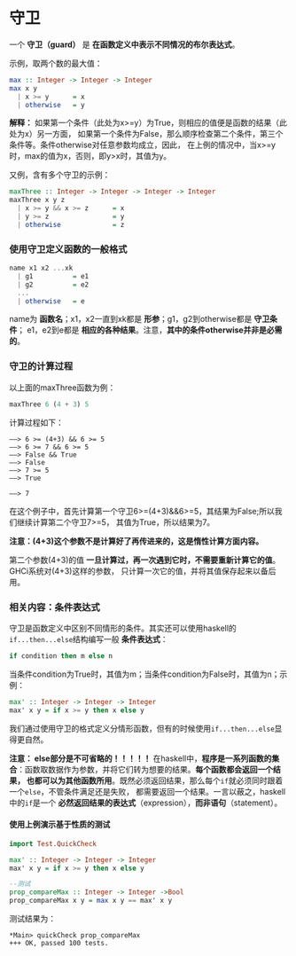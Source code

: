 守卫
=======================================
一个 **守卫（guard）** 是 **在函数定义中表示不同情况的布尔表达式**。

示例，取两个数的最大值：
```haskell
max :: Integer -> Integer -> Integer
max x y
  | x >= y      = x
  | otherwise   = y
```
**解释：** 如果第一个条件（此处为x>=y）为True，则相应的值便是函数的结果（此处为x）另一方面，
如果第一个条件为False，那么顺序检查第二个条件，第三个条件等。条件otherwise对任意参数均成立，因此，
在上例的情况中，当x>=y时，max的值为x，否则，即y>x时，其值为y。

又例，含有多个守卫的示例：
```haskell
maxThree :: Integer -> Integer -> Integer -> Integer
maxThree x y z
  | x >= y && x >= z      = x
  | y >= z                = y
  | otherwise             = z
```

### 使用守卫定义函数的一般格式
```haskell
name x1 x2 ...xk
  | g1          = e1
  | g2          = e2
  ...
  | otherwise   = e
```
name为 **函数名**；x1，x2一直到xk都是 **形参**；g1，g2到otherwise都是 **守卫条件**；
e1，e2到e都是 **相应的各种结果**。注意，**其中的条件otherwise并非是必需的**。

### 守卫的计算过程
以上面的maxThree函数为例：
```haskell
maxThree 6 (4 + 3) 5
```
计算过程如下：
```
——> 6 >= (4+3) && 6 >= 5
——> 6 >= 7 && 6 >= 5
——> False && True
——> False
——> 7 >= 5
——> True

——> 7
```
在这个例子中，首先计算第一个守卫6>=(4+3)&&6>=5，其结果为False;所以我们继续计算第二个守卫7>=5，
其值为True，所以结果为7。

**注意：(4+3)这个参数不是计算好了再传进来的，这是惰性计算方面内容。**

第二个参数(4+3)的值 **一旦计算过，再一次遇到它时，不需要重新计算它的值**。GHCi系统对(4+3)这样的参数，
只计算一次它的值，并将其值保存起来以备后用。

### 相关内容：条件表达式
守卫是函数定义中区别不同情形的条件。其实还可以使用haskell的`if...then...else`结构编写一般 **条件表达式**：
```haskell
if condition then m else n
```
当条件condition为True时，其值为m；当条件condition为False时，其值为n；示例：
```haskell
max' :: Integer -> Integer -> Integer
max' x y = if x >= y then x else y
```
我们通过使用守卫的格式定义分情形函数，但有的时候使用`if...then...else`显得更自然。

**注意： else部分是不可省略的！！！！！**
在haskell中，**程序是一系列函数的集合**：函数取数据作为参数，并将它们转为想要的结果。**每个函数都会返回一个结果，
也都可以为其他函数所用**。既然必须返回结果，那么每个`if`就必须同时跟着一个`else`，不管条件满足还是失败，
都需要返回一个结果。一言以蔽之，haskell中的`if`是一个 **必然返回结果的表达式**（expression），**而非语句**（statement）。

#### 使用上例演示基于性质的测试
```haskell
import Test.QuickCheck

max' :: Integer -> Integer -> Integer
max' x y = if x >= y then x else y

--测试
prop_compareMax :: Integer -> Integer ->Bool
prop_compareMax x y = max x y == max' x y
```
测试结果为：
```
*Main> quickCheck prop_compareMax
+++ OK, passed 100 tests.
```
